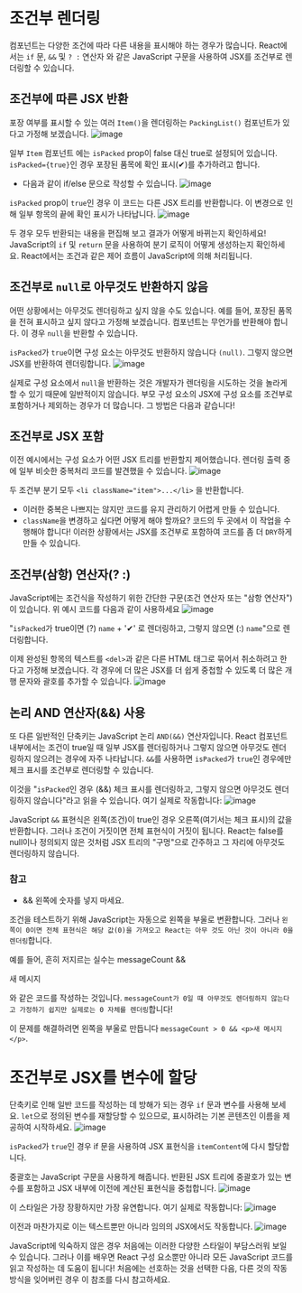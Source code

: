 # 조건부 렌더링
컴포넌트는 다양한 조건에 따라 다른 내용을 표시해야 하는 경우가 많습니다. 
React에서는 `if` 문, `&&` 및 `? :` 연산자 와 같은 JavaScript 구문을 사용하여 JSX를 조건부로 렌더링할 수 있습니다. 

## 조건부에 따른 JSX 반환
포장 여부를 표시할 수 있는 여러 `Item()`을 렌더링하는 `PackingList()` 컴포넌트가 있다고 가정해 보겠습니다.
![image](https://github.com/ektto1041/react-dev-translation-study/assets/165557124/92ea1d95-ea1d-48fb-ba06-6a4d4d327d18)

일부 `Item` 컴포넌트 에는 `isPacked` prop이 false 대신 true로 설정되어 있습니다. 
`isPacked={true}`인 경우 포장된 품목에 확인 표시(✔)를 추가하려고 합니다.

- 다음과 같이 if/else 문으로 작성할 수 있습니다.
![image](https://github.com/ektto1041/react-dev-translation-study/assets/165557124/83a703af-5100-44c8-b345-f306892a587c)

`isPacked` prop이 `true`인 경우 이 코드는 다른 JSX 트리를 반환합니다. 이 변경으로 인해 일부 항목의 끝에 확인 표시가 나타납니다.
![image](https://github.com/ektto1041/react-dev-translation-study/assets/165557124/f6dec37c-0c68-46cb-8146-5da20f91a943)

두 경우 모두 반환되는 내용을 편집해 보고 결과가 어떻게 바뀌는지 확인하세요!
JavaScript의 `if` 및 `return` 문을 사용하여 분기 로직이 어떻게 생성하는지 확인하세요. 
React에서는 조건과 같은 제어 흐름이 JavaScript에 의해 처리됩니다.

## 조건부로 `null`로 아무것도 반환하지 않음
어떤 상황에서는 아무것도 렌더링하고 싶지 않을 수도 있습니다. 
예를 들어, 포장된 품목을 전혀 표시하고 싶지 않다고 가정해 보겠습니다. 
컴포넌트는 무언가를 반환해야 합니다. 이 경우 `null`을 반환할 수 있습니다.

`isPacked`가 `true`이면 구성 요소는 아무것도 반환하지 않습니다 `(null)`. 그렇지 않으면 JSX를 반환하여 렌더링합니다.
![image](https://github.com/ektto1041/react-dev-translation-study/assets/165557124/d7a1c96e-fa35-4fa0-9cda-8fdd26532675)

실제로 구성 요소에서 `null`을 반환하는 것은 개발자가 렌더링을 시도하는 것을 놀라게 할 수 있기 때문에 일반적이지 않습니다. 
부모 구성 요소의 JSX에 구성 요소를 조건부로 포함하거나 제외하는 경우가 더 많습니다. 그 방법은 다음과 같습니다!

## 조건부로 JSX 포함
이전 예시에서는 구성 요소가 어떤 JSX 트리를 반환할지 제어했습니다. 렌더링 출력 중에 ​​일부 비슷한 중복처리 코드를 발견했을 수 있습니다.
![image](https://github.com/ektto1041/react-dev-translation-study/assets/165557124/26d9194c-fe89-44f7-9ee6-589e08317ccb)

두 조건부 분기 모두 `<li className="item">...</li>` 을 반환합니다.
* 이러한 중복은 나쁘지는 않지만 코드를 유지 관리하기 어렵게 만들 수 있습니다.
* `className`을 변경하고 싶다면 어떻게 해야 할까요? 코드의 두 곳에서 이 작업을 수행해야 합니다! 이러한 상황에서는 JSX를 조건부로 포함하여 코드를 좀 더 `DRY`하게 만들 수 있습니다.

## 조건부(삼항) 연산자(? :)
JavaScript에는 조건식을 작성하기 위한 간단한 구문(조건 연산자 또는 "삼항 연산자")이 있습니다.
위 예시 코드를 다음과 같이 사용하세요
![image](https://github.com/ektto1041/react-dev-translation-study/assets/165557124/618d8525-60ac-45e5-833b-857362305a59)

"`isPacked`가 true이면 (?) `name` + '✔' 로 렌더링하고, 그렇지 않으면 (:) `name`"으로 렌더링합니다.

이제 완성된 항목의 텍스트를 `<del>`과 같은 다른 HTML 태그로 묶어서 취소하려고 한다고 가정해 보겠습니다. 
각 경우에 더 많은 JSX를 더 쉽게 중첩할 수 있도록 더 많은 개행 문자와 괄호를 추가할 수 있습니다.
![image](https://github.com/ektto1041/react-dev-translation-study/assets/165557124/d278959e-3e30-4b90-a1ed-0f06399a1f80)

## 논리 AND 연산자(&&) 사용
또 다른 일반적인 단축키는 JavaScript 논리 `AND(&&)` 연산자입니다. 
React 컴포넌트 내부에서는 조건이 true일 때 일부 JSX를 렌더링하거나 그렇지 않으면 아무것도 렌더링하지 않으려는 경우에 자주 나타납니다. 
`&&`를 사용하면 `isPacked`가 `true`인 경우에만 체크 표시를 조건부로 렌더링할 수 있습니다.

이것을 "`isPacked`인 경우 (&&) 체크 표시를 렌더링하고, 그렇지 않으면 아무것도 렌더링하지 않습니다"라고 읽을 수 있습니다.
여기 실제로 작동합니다:
![image](https://github.com/ektto1041/react-dev-translation-study/assets/165557124/b2a25e1e-7e3f-4f20-ac53-3bc674090ba5)

JavaScript `&&` 표현식은 왼쪽(조건)이 true인 경우 오른쪽(여기서는 체크 표시)의 값을 반환합니다. 
그러나 조건이 거짓이면 전체 표현식이 거짓이 됩니다. React는 false를 null이나 정의되지 않은 것처럼 JSX 트리의 "구멍"으로 간주하고 그 자리에 아무것도 렌더링하지 않습니다.

### 참고
* && 왼쪽에 숫자를 넣지 마세요.

조건을 테스트하기 위해 JavaScript는 자동으로 왼쪽을 부울로 변환합니다. 
그러나 `왼쪽이 0이면 전체 표현식은 해당 값(0)을 가져오고 React는 아무 것도 아닌 것이 아니라 0을 렌더링`합니다.

예를 들어, 흔히 저지르는 실수는 messageCount && <p>새 메시지</p>와 같은 코드를 작성하는 것입니다. 
`messageCount가 0일 때 아무것도 렌더링하지 않는다고 가정하기 쉽지만 실제로는 0 자체를 렌더링`합니다!

이 문제를 해결하려면 왼쪽을 부울로 만듭니다 `messageCount > 0 && <p>새 메시지</p>`.

# 조건부로 JSX를 변수에 할당
단축키로 인해 일반 코드를 작성하는 데 방해가 되는 경우 `if` 문과 변수를 사용해 보세요. 
`let`으로 정의된 변수를 재할당할 수 있으므로, 표시하려는 기본 콘텐츠인 이름을 제공하여 시작하세요.
![image](https://github.com/ektto1041/react-dev-translation-study/assets/165557124/945f1434-aa8b-42af-a5c1-deb787ea6744)

`isPacked`가 `true`인 경우 if 문을 사용하여 JSX 표현식을 `itemContent`에 다시 할당합니다.

중괄호는 JavaScript 구문을 사용하게 해줍니다. 
반환된 JSX 트리에 중괄호가 있는 변수를 포함하고 JSX 내부에 이전에 계산된 표현식을 중첩합니다.
![image](https://github.com/ektto1041/react-dev-translation-study/assets/165557124/db35804b-ac0c-461d-aa0b-d59b561922e6)

이 스타일은 가장 장황하지만 가장 유연합니다. 여기 실제로 작동합니다:
![image](https://github.com/ektto1041/react-dev-translation-study/assets/165557124/f0312781-c090-4dbc-a9b9-09709ff6bb5d)

이전과 마찬가지로 이는 텍스트뿐만 아니라 임의의 JSX에서도 작동합니다.
![image](https://github.com/ektto1041/react-dev-translation-study/assets/165557124/5eba5385-8362-4b85-a178-1dd20b51653d)

JavaScript에 익숙하지 않은 경우 처음에는 이러한 다양한 스타일이 부담스러워 보일 수 있습니다. 
그러나 이를 배우면 React 구성 요소뿐만 아니라 모든 JavaScript 코드를 읽고 작성하는 데 도움이 됩니다! 
처음에는 선호하는 것을 선택한 다음, 다른 것의 작동 방식을 잊어버린 경우 이 참조를 다시 참고하세요.

